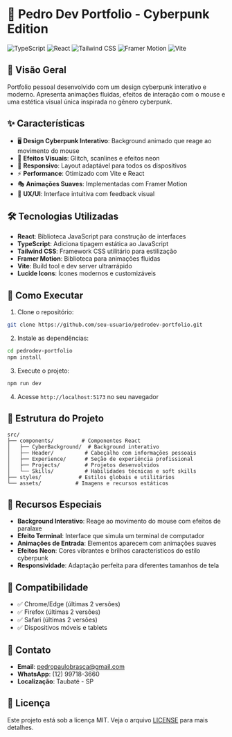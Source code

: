 # 🌟 Pedro Dev Portfolio - Cyberpunk Edition

![TypeScript](https://img.shields.io/badge/TypeScript-007ACC?style=for-the-badge&logo=typescript&logoColor=white)
![React](https://img.shields.io/badge/React-20232A?style=for-the-badge&logo=react&logoColor=61DAFB)
![Tailwind CSS](https://img.shields.io/badge/Tailwind_CSS-38B2AC?style=for-the-badge&logo=tailwind-css&logoColor=white)
![Framer Motion](https://img.shields.io/badge/Framer_Motion-0055FF?style=for-the-badge&logo=framer&logoColor=white)
![Vite](https://img.shields.io/badge/Vite-646CFF?style=for-the-badge&logo=vite&logoColor=white)

## 🚀 Visão Geral

Portfolio pessoal desenvolvido com um design cyberpunk interativo e moderno. Apresenta animações fluidas, efeitos de interação com o mouse e uma estética visual única inspirada no gênero cyberpunk.

## ✨ Características

- 🖥️ **Design Cyberpunk Interativo**: Background animado que reage ao movimento do mouse
- 🎨 **Efeitos Visuais**: Glitch, scanlines e efeitos neon
- 📱 **Responsivo**: Layout adaptável para todos os dispositivos
- ⚡ **Performance**: Otimizado com Vite e React
- 🎭 **Animações Suaves**: Implementadas com Framer Motion
- 🎯 **UX/UI**: Interface intuitiva com feedback visual

## 🛠️ Tecnologias Utilizadas

- **React**: Biblioteca JavaScript para construção de interfaces
- **TypeScript**: Adiciona tipagem estática ao JavaScript
- **Tailwind CSS**: Framework CSS utilitário para estilização
- **Framer Motion**: Biblioteca para animações fluidas
- **Vite**: Build tool e dev server ultrarrápido
- **Lucide Icons**: Ícones modernos e customizáveis

## 🚀 Como Executar

1. Clone o repositório:
```bash
git clone https://github.com/seu-usuario/pedrodev-portfolio.git
```

2. Instale as dependências:
```bash
cd pedrodev-portfolio
npm install
```

3. Execute o projeto:
```bash
npm run dev
```

4. Acesse `http://localhost:5173` no seu navegador

## 🎨 Estrutura do Projeto

```
src/
├── components/         # Componentes React
│   ├── CyberBackground/  # Background interativo
│   ├── Header/          # Cabeçalho com informações pessoais
│   ├── Experience/      # Seção de experiência profissional
│   ├── Projects/        # Projetos desenvolvidos
│   └── Skills/          # Habilidades técnicas e soft skills
├── styles/            # Estilos globais e utilitários
└── assets/           # Imagens e recursos estáticos
```

## 🌟 Recursos Especiais

- **Background Interativo**: Reage ao movimento do mouse com efeitos de paralaxe
- **Efeito Terminal**: Interface que simula um terminal de computador
- **Animações de Entrada**: Elementos aparecem com animações suaves
- **Efeitos Neon**: Cores vibrantes e brilhos característicos do estilo cyberpunk
- **Responsividade**: Adaptação perfeita para diferentes tamanhos de tela

## 📱 Compatibilidade

- ✅ Chrome/Edge (últimas 2 versões)
- ✅ Firefox (últimas 2 versões)
- ✅ Safari (últimas 2 versões)
- ✅ Dispositivos móveis e tablets

## 🤝 Contato

- **Email**: pedropaulobrasca@gmail.com
- **WhatsApp**: (12) 99718-3660
- **Localização**: Taubaté - SP

## 📄 Licença

Este projeto está sob a licença MIT. Veja o arquivo [LICENSE](LICENSE) para mais detalhes.
